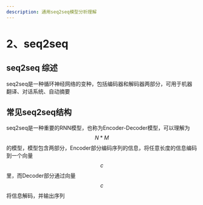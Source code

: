 ```yaml
---
description: 通用seq2seq模型分析理解
---
```


# 2、seq2seq

## seq2seq 综述

seq2seq是一种循环神经网络的变种，包括编码器和解码器两部分，可用于机器翻译、对话系统、自动摘要

## 常见seq2seq结构

seq2seq是一种重要的RNN模型，也称为Encoder-Decoder模型，可以理解为 $$N*M$$ 的模型，模型包含两部分，Encoder部分编码序列的信息，将任意长度的信息编码到一个向量 $$c$$ 里，而Decoder部分通过向量 $$c$$ 将信息解码，并输出序列

